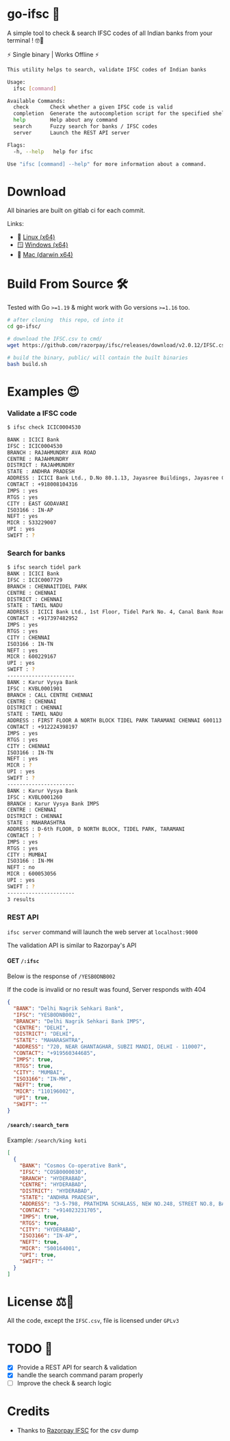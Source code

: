 # go-ifsc 🚀

A simple tool to check & search IFSC codes of all Indian banks from your terminal ! 🤓💪

⚡ Single binary | Works Offline ⚡

```bash
This utility helps to search, validate IFSC codes of Indian banks

Usage:
  ifsc [command]

Available Commands:
  check       Check whether a given IFSC code is valid
  completion  Generate the autocompletion script for the specified shell
  help        Help about any command
  search      Fuzzy search for banks / IFSC codes
  server      Launch the REST API server

Flags:
  -h, --help   help for ifsc

Use "ifsc [command] --help" for more information about a command.
```

# Download

All binaries are built on gitlab ci for each commit.

Links:

- 🐧 [Linux (x64)](https://kskarthik.gitlab.io/go-ifsc/linux/ifsc)
- 🪟 [Windows (x64)](https://kskarthik.gitlab.io/go-ifsc/win/ifsc.exe)
- 🍎 [Mac (darwin x64)](https://kskarthik.gitlab.io/go-ifsc/darwin/ifsc)

# Build From Source 🛠️

Tested with Go `>=1.19` & might work with Go versions `>=1.16` too.

```bash
# after cloning  this repo, cd into it
cd go-ifsc/

# download the IFSC.csv to cmd/
wget https://github.com/razorpay/ifsc/releases/download/v2.0.12/IFSC.csv -P cmd/

# build the binary, public/ will contain the built binaries
bash build.sh
```

# Examples 😍

### Validate a IFSC code

```bash
$ ifsc check ICIC0004530

BANK : ICICI Bank
IFSC : ICIC0004530
BRANCH : RAJAHMUNDRY AVA ROAD
CENTRE : RAJAHMUNDRY
DISTRICT : RAJAHMUNDRY
STATE : ANDHRA PRADESH
ADDRESS : ICICI Bank Ltd., D.No 80.1.13, Jayasree Buildings, Jayasree Garden, AVA Road, Rajahmundry, Dist. East Godavari, Andhra Pradesh.533103
CONTACT : +918008104316
IMPS : yes
RTGS : yes
CITY : EAST GODAVARI
ISO3166 : IN-AP
NEFT : yes
MICR : 533229007
UPI : yes
SWIFT : ?
```

### Search for banks

```bash
$ ifsc search tidel park
BANK : ICICI Bank
IFSC : ICIC0007729
BRANCH : CHENNAITIDEL PARK
CENTRE : CHENNAI
DISTRICT : CHENNAI
STATE : TAMIL NADU
ADDRESS : ICICI Bank Ltd., 1st Floor, Tidel Park No. 4, Canal Bank Road, Taramani, Chennai.600113, Tamil Nadu
CONTACT : +917397482952
IMPS : yes
RTGS : yes
CITY : CHENNAI
ISO3166 : IN-TN
NEFT : yes
MICR : 600229167
UPI : yes
SWIFT : ?
----------------------
BANK : Karur Vysya Bank
IFSC : KVBL0001901
BRANCH : CALL CENTRE CHENNAI
CENTRE : CHENNAI
DISTRICT : CHENNAI
STATE : TAMIL NADU
ADDRESS : FIRST FLOOR A NORTH BLOCK TIDEL PARK TARAMANI CHENNAI 600113
CONTACT : +912224398197
IMPS : yes
RTGS : yes
CITY : CHENNAI
ISO3166 : IN-TN
NEFT : yes
MICR : ?
UPI : yes
SWIFT : ?
----------------------
BANK : Karur Vysya Bank
IFSC : KVBL0001260
BRANCH : Karur Vysya Bank IMPS
CENTRE : CHENNAI
DISTRICT : CHENNAI
STATE : MAHARASHTRA
ADDRESS : D-6th FLOOR, D NORTH BLOCK, TIDEL PARK, TARAMANI
CONTACT : ?
IMPS : yes
RTGS : yes
CITY : MUMBAI
ISO3166 : IN-MH
NEFT : no
MICR : 600053056
UPI : yes
SWIFT : ?
----------------------
3 results
```

### REST API

`ifsc server` command will launch the web server at `localhost:9000`

The validation API is similar to Razorpay's API

#### GET `/:ifsc`

Below is the response of `/YESB0DNB002`

If the code is invalid or no result was found, Server responds with 404

```json
{
  "BANK": "Delhi Nagrik Sehkari Bank",
  "IFSC": "YESB0DNB002",
  "BRANCH": "Delhi Nagrik Sehkari Bank IMPS",
  "CENTRE": "DELHI",
  "DISTRICT": "DELHI",
  "STATE": "MAHARASHTRA",
  "ADDRESS": "720, NEAR GHANTAGHAR, SUBZI MANDI, DELHI - 110007",
  "CONTACT": "+919560344685",
  "IMPS": true,
  "RTGS": true,
  "CITY": "MUMBAI",
  "ISO3166": "IN-MH",
  "NEFT": true,
  "MICR": "110196002",
  "UPI": true,
  "SWIFT": ""
}
```

#### `/search/:search_term`

Example: `/search/king koti`

```json
[
  {
    "BANK": "Cosmos Co-operative Bank",
    "IFSC": "COSB0000030",
    "BRANCH": "HYDERABAD",
    "CENTRE": "HYDERABAD",
    "DISTRICT": "HYDERABAD",
    "STATE": "ANDHRA PRADESH",
    "ADDRESS": "3-5-798, PRATHIMA SCHALASS, NEW NO.248, STREET NO.8, BASHEERBAUG HYDERGUDA, KING KOTI ROAD, HYDERABAD- 500 029",
    "CONTACT": "+914023231705",
    "IMPS": true,
    "RTGS": true,
    "CITY": "HYDERABAD",
    "ISO3166": "IN-AP",
    "NEFT": true,
    "MICR": "500164001",
    "UPI": true,
    "SWIFT": ""
  }
]
```

# License ⚖️

All the code, except the `IFSC.csv`, file is licensed under `GPLv3`

# TODO 📝

- [x] Provide a REST API for search & validation
- [x] handle the search command param properly
- [ ] Improve the check & search logic

# Credits

- Thanks to [Razorpay IFSC](https://github.com/razorpay/ifsc/releases) for the csv dump
